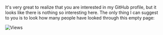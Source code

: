 It's very great to realize that you are interested in my GitHub profile, but it looks like there is nothing so interesting here.
The only thing I can suggest to you is to look how many people have looked through this empty page:

![Views](https://komarev.com/ghpvc/?username=ruscalworld&label=Profile%20views&color=0e75b6&style=flat)
